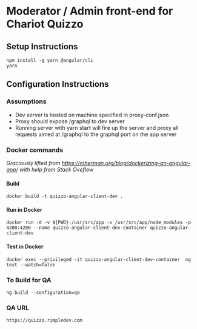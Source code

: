 # Moderator / Admin front-end for Chariot Quizzo

## Setup Instructions

```
npm install -g yarn @angular/cli
yarn
```

## Configuration Instructions

### Assumptions

* Dev server is hosted on machine specified in proxy-conf.json 
* Proxy should expose /graphql to dev server
* Running server with yarn start will fire up the server and proxy all requests aimed at /graphql to the graphql port on the app server

### Docker commands

_Graciously lifted from https://mherman.org/blog/dockerizing-an-angular-app/ with help from Stack Oveflow_

#### Build 

```
docker build -t quizzo-angular-client-dev .
```

#### Run in Docker

```
docker run -d -v ${PWD}:/usr/src/app -v /usr/src/app/node_modules -p 4200:4200 --name quizzo-angular-client-dev-container quizzo-angular-client-dev
```

#### Test in Docker

```
docker exec --privileged -it quizzo-angular-client-dev-container  ng test --watch=false
```

### To Build for QA

```
ng build --configuration=qa
```

### QA URL

```
https://quizzo.rimpledev.com
```
